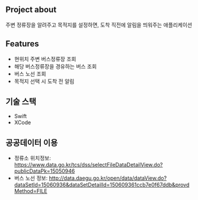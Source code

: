 
## Project about
주변 정류장을 알려주고 목적지를 설정하면, 도착 직전에 알림을 띄워주는 애플리케이션

## Features
* 현위치 주변 버스정류장 조회
* 해당 버스정류장을 경유하는 버스 조회
* 버스 노선 조회
* 목적지 선택 시 도착 전 알림

## 기술 스택
- Swift
- XCode

## 공공데이터 이용
- 정류소 위치정보: 
https://www.data.go.kr/tcs/dss/selectFileDataDetailView.do?publicDataPk=15050946
- 버스 노선 정보:
http://data.daegu.go.kr/open/data/dataView.do?dataSetId=15060936&dataSetDetailId=150609361ccb7e0f67ddb&provdMethod=FILE







